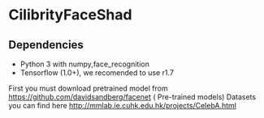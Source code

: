 # CilibrityFaceShad

## Dependencies
* Python 3 with numpy,face_recognition
* Tensorflow (1.0+), we recomended to use r1.7


First you must download pretrained model from  https://github.com/davidsandberg/facenet ( Pre-trained models)
Datasets you can find here http://mmlab.ie.cuhk.edu.hk/projects/CelebA.html